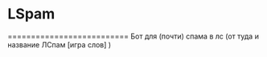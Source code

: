 # LSpam
==========================
Бот для (почти) спама в лс (от туда и название ЛСпам [игра слов] )
